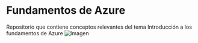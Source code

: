# Fundamentos de Azure
Repositorio que contiene conceptos relevantes del tema Introducción a los fundamentos de Azure ![Imagen](https://www.abd.es/wp-content/uploads/2021/03/principal.png)
